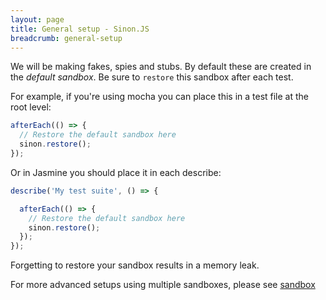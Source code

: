 ```yaml
---
layout: page
title: General setup - Sinon.JS
breadcrumb: general-setup
---
```


We will be making fakes, spies and stubs. By default these are created in the _default sandbox_.
Be sure to `restore` this sandbox after each test.

For example, if you're using mocha you can place this in a test file at the root level:

```js
afterEach(() => {
  // Restore the default sandbox here
  sinon.restore();
});
```

Or in Jasmine you should place it in each describe:

```js
describe('My test suite', () => {

  afterEach(() => {
    // Restore the default sandbox here
    sinon.restore();
  });
});
```

Forgetting to restore your sandbox results in a memory leak.

For more advanced setups using multiple sandboxes, please see [sandbox](../sandbox)
